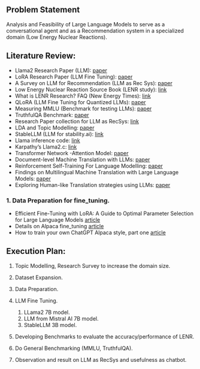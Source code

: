 ## Problem Statement
Analysis and Feasibility of Large Language Models to serve as a conversational agent and as a Recommendation system in a specialized domain (Low Energy Nuclear Reactions).

## Literature Review:
- Llama2 Research Paper (LLM): [paper](https://ai.meta.com/research/publications/llama-2-open-foundation-and-fine-tuned-chat-models/)
- LoRA Research Paper (LLM Fine Tuning): [paper](https://arxiv.org/abs/2106.09685)
- A Survey on LLM for Recommendation (LLM as Rec Sys): [paper](https://arxiv.org/abs/2305.19860)
- Low Energy Nuclear Reaction Source Book (LENR study): [link](https://pubs.acs.org/doi/pdf/10.1021/bk-2008-0998.ch001)
- What is LENR Research? FAQ (New Energy Times): [link](https://newenergytimes.com/v2/reports/LENR-FAQ.shtml)
- QLoRA (LLM Fine Tuning for Quantized LLMs): [paper](https://arxiv.org/abs/2305.14314)
- Measuring MMLU (Benchmark for testing LLMs): [paper](https://arxiv.org/abs/2009.03300)
- TruthfulQA Benchmark: [paper](https://arxiv.org/abs/2109.07958)
- Research Paper collection for LLM as RecSys: [link](https://github.com/nancheng58/Awesome-LLM4RS-Papers)
- LDA and Topic Modelling: [paper](https://arxiv.org/abs/1711.04305)
- StableLLM (LLM for stability.ai): [link](https://github.com/Stability-AI/StableLM)
- Llama inference code: [link](https://github.com/facebookresearch/llama)
- Karpathy’s Llama2.c: [link](https://github.com/karpathy/llama2.c)
- Transformer Network -Attention Model: [paper](https://arxiv.org/abs/1706.03762) 
- Document-level Machine Translation with LLMs: [paper](https://arxiv.org/abs/2304.02210)  
- Reinforcement Self-Training For Language Modelling: [paper](https://arxiv.org/abs/2308.08998)
- Findings on Multilingual Machine Translation with Large Language Models: [paper](https://arxiv.org/abs/2304.04675) 
- Exploring Human-like Translation strategies using LLMs: [paper](https://arxiv.org/abs/2305.04118) 

### 1. Data Preparation for fine_tuning.
- Efficient Fine-Tuning with LoRA: A Guide to Optimal Parameter Selection for Large Language Models [article](https://www.databricks.com/blog/efficient-fine-tuning-lora-guide-llms)
- Details on Alpaca fine_tuning [article](https://github.com/tatsu-lab/stanford_alpaca)
- How to train your own ChatGPT Alpaca style, part one [article](https://fastml.com/how-to-train-your-own-chatgpt-alpaca-style-part-one/)


## Execution Plan:
1. Topic Modelling, Research Survey to increase the domain size.
2. Dataset Expansion.
3. Data Preparation.
4. LLM Fine Tuning.
    1. LLama2 7B model.
    2. LLM from Mistral AI 7B model.
    3. StableLLM 3B model.

5. Developing Benchmarks to evaluate the accuracy/performance of LENR.
6. Do General Benchmarking (MMLU, TruthfulQA).
7. Observation and result on LLM as RecSys and usefulness as chatbot.


